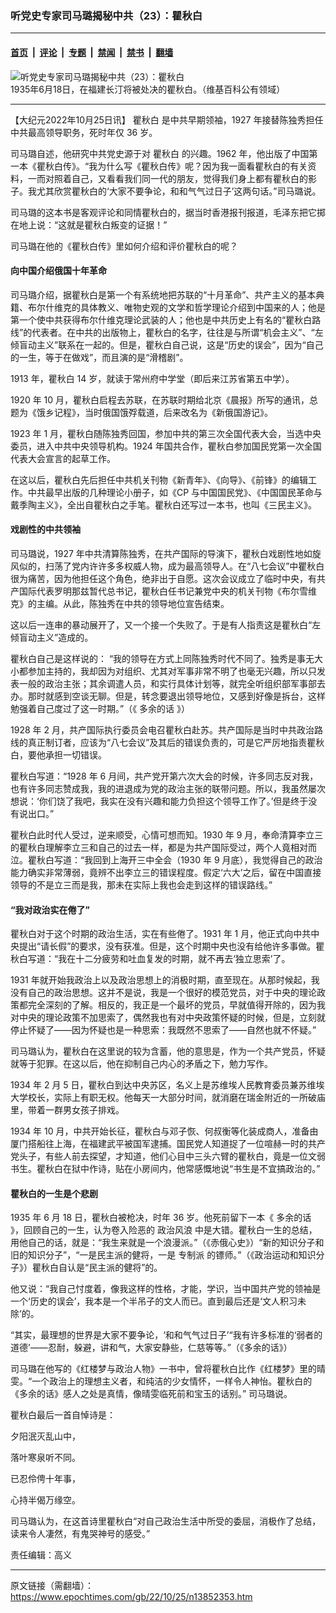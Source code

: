 ### 听党史专家司马璐揭秘中共（23）：瞿秋白

---

#### [首页](../../../..?n13852353) &nbsp;|&nbsp; [评论](../../../../../epoch-comment?n13852353) &nbsp;|&nbsp; [专题](../../../../../epoch-special?n13852353) &nbsp;|&nbsp; [禁闻](../../../../../epoch-news?n13852353) &nbsp;|&nbsp; [禁书](../../../../../books?n13852353) &nbsp;|&nbsp; [翻墙](https://github.com/gfw-breaker/nogfw/blob/master/README.md?n13852353)


<div><img alt="听党史专家司马璐揭秘中共（23）：瞿秋白" class="attachment-djy_600_400 size-djy_600_400 wp-post-image" src="https://i.epochtimes.com/assets/uploads/2022/10/id13852365-Qu_Qiubai_on_June_18_1935--600x400.jpeg"/>
<div class="caption">
 1935年6月18日，在福建长汀将被处决的瞿秋白。（维基百科公有领域）
</div></div><hr/><div class="post_content" id="artbody" itemprop="articleBody">
 <!-- article content begin -->
 <p>
  【大纪元2022年10月25日讯】
  <ok href="https://www.epochtimes.com/gb/tag/%E7%9E%BF%E7%A7%8B%E7%99%BD.html">
   瞿秋白
  </ok>
  是中共早期领袖，1927 年接替陈独秀担任中共最高领导职务，死时年仅 36 岁。
 </p>
 <p>
  司马璐自述，他研究中共党史源于对
  <ok href="https://www.epochtimes.com/gb/tag/%E7%9E%BF%E7%A7%8B%E7%99%BD.html">
   瞿秋白
  </ok>
  的兴趣。1962 年，他出版了中国第一本《瞿秋白传》。“我为什么写《瞿秋白传》呢？因为我一面看瞿秋白的有关资料，一而对照着自己，又看看我们同一代的朋友，觉得我们身上都有瞿秋白的影子。我尤其欣赏瞿秋白的‘大家不要争论，和和气气过日子’这两句话。”司马璐说。
 </p>
 <p>
  司马璐的这本书是客观评论和同情瞿秋白的，据当时香港报刊报道，毛泽东把它掷在地上说：“这就是瞿秋白叛变的证据！”
 </p>
 <p>
  司马璐在他的《瞿秋白传》里如何介绍和评价瞿秋白的呢？
 </p>
 <h4>
  向中国介绍俄国十年革命
 </h4>
 <p>
  司马璐介绍，据瞿秋白是第一个有系统地把苏联的“十月革命”、共产主义的基本典籍、布尔什维克的具体教义、唯物史观的文学和哲学理论介绍到中国来的人；他是第一个使中共获得布尔什维克理论武装的人；他也是中共历史上有名的“瞿秋白路线”的代表者。在中共的出版物上，瞿秋白的名字，往往是与所谓“机会主义”、“左倾盲动主义”联系在一起的。但是，瞿秋白自己说，这是“历史的误会”，因为“自己的一生，等于在做戏”，而且演的是“滑稽剧”。
 </p>
 <p>
  1913 年，瞿秋白 14 岁，就读于常州府中学堂（即后来江苏省第五中学）。
 </p>
 <p>
  1920 年 10 月，瞿秋白启程去苏联，在苏联时期给北京《晨报》所写的通讯，总题为《饿乡记程》，当时俄国饿殍载道，后来改名为《新俄国游记》。
 </p>
 <p>
  1923 年 1 月，瞿秋白随陈独秀回国，参加中共的第三次全国代表大会，当选中央委员，进入中共中央领导机构。1924 年国共合作，瞿秋白参加国民党第一次全国代表大会宣言的起草工作。
 </p>
 <p>
  在这以后，瞿秋白先后担任中共机关刊物《新青年》、《向导》、《前锋》的编辑工作。中共最早出版的几种理论小册子，如《CP 与中国国民党》、《中国国民革命与戴季陶主义》，全出自瞿秋白之手笔。瞿秋白还写过一本书，也叫《三民主义》。
 </p>
 <h4>
  戏剧性的中共领袖
 </h4>
 <p>
  司马璐说，1927 年中共清算陈独秀，在共产国际的导演下，瞿秋白戏剧性地如旋风似的，扫荡了党内许许多多权威人物，成为最高领导人。在“八七会议”中瞿秋白很为痛苦，因为他担任这个角色，绝非出于自愿。这次会议成立了临时中央，有共产国际代表罗明那兹暂代总书记，瞿秋白任书记兼党中央的机关刊物《布尔雪维克》的主编。从此，陈独秀在中共的领导地位宣告结束。
 </p>
 <p>
  这以后一连串的暴动展开了，又一个接一个失败了。于是有人指责这是瞿秋白“左倾盲动主义”造成的。
 </p>
 <p>
  瞿秋白自己是这样说的： “我的领导在方式上同陈独秀时代不同了。独秀是事无大小都参加主持的，我却因为对组织、尤其对军事非常不明了也毫无兴趣，所以只发表一般的政治主张；其余调遣人员，和实行具体计划等，就完全听组织部军事部去办。那时就感到空谈无聊。但是，转念要退出领导地位，又感到好像是拆台，这样勉强着自己度过了这一时期。”（《
  <ok href="https://www.epochtimes.com/gb/tag/%E5%A4%9A%E4%BD%99%E7%9A%84%E8%AF%9D.html">
   多余的话
  </ok>
  》）
 </p>
 <p>
  1928 年 2 月，共产国际执行委员会电召瞿秋白赴苏。共产国际是当时中共政治路线的真正制订者，应该为“八七会议”及其后的错误负责的，可是它严厉地指责瞿秋白，要他承担一切错误。
 </p>
 <p>
  瞿秋白写道：“1928 年 6 月间，共产党开第六次大会的时候，许多同志反对我，也有许多同志赞成我，我的进退成为党的政治主张的联带问题。所以，我虽然屡次想说：‘你们饶了我吧，我实在没有兴趣和能力负担这个领导工作了。’但是终于没有说出口。”
 </p>
 <p>
  瞿秋白此时代人受过，逆来顺受，心情可想而知。1930 年 9 月，奉命清算李立三的瞿秋白理解李立三和自己的过去一样，都是为共产国际受过，两个人竟相对而泣。瞿秋白写道：“我回到上海开三中全会（1930 年 9 月底），我觉得自己的政治能力确实非常薄弱，竟辨不出李立三的错误程度。假定‘六大’之后，留在中国直接领导的不是立三而是我，那未在实际上我也会走到这样的错误路线。”
 </p>
 <h4>
  “我对政治实在倦了”
 </h4>
 <p>
  瞿秋白对于这个时期的政治生活，实在有些倦了。1931 年 1 月，他正式向中共中央提出“请长假”的要求，没有获准。但是，这个时期中央也没有给他许多事做。瞿秋白写道：“我在十二分疲劳和吐血复发的时期，就不再去‘独立思索’了。
 </p>
 <p>
  1931 年就开始我政治上以及政治思想上的消极时期，直至现在。从那时候起，我没有自己的政治思想。这并不是说，我是一个很好的模范党员，对于中央的理论政策都完全深刻的了解。相反的，我正是一个最坏的党员，早就值得开除的，因为我对中央的理论政策不加思索了，偶然我也有对中央政策怀疑的时候，但是，立刻就停止怀疑了——因为怀疑也是一种思索：我既然不思索了——自然也就不怀疑。”
 </p>
 <p>
  司马璐认为，瞿秋白在这里说的较为含蓄，他的意思是，作为一个共产党员，怀疑就等于犯罪。在这以后，他在抑制自己内心的矛盾之下，勉力写作。
 </p>
 <p>
  1934 年 2 月 5 日，瞿秋白到达中央苏区，名义上是苏维埃人民教育委员兼苏维埃大学校长，实际上有职无权。他每天一大部分时间，就消磨在瑞金附近的一所破庙里，带着一群男女孩子排戏。
 </p>
 <p>
  1934 年 10 月，中共开始长征，瞿秋白与邓子恢、何叔衡等化装成商人，准备由厦门搭船往上海，在福建武平被国军逮捕。国民党人知道捉了一位喧赫一时的共产党头子，有些人前去探望，才知道，他们心目中三头六臂的瞿秋白，竟是一位文弱书生。瞿秋白在狱中作诗，贴在小房间内，他常感慨地说“书生是不宜搞政治的。”
 </p>
 <h4>
  瞿秋白的一生是个悲剧
 </h4>
 <p>
  1935 年 6 月 18 日，瞿秋白被枪决，时年 36 岁。他死前留下一本《
  <ok href="https://www.epochtimes.com/gb/tag/%E5%A4%9A%E4%BD%99%E7%9A%84%E8%AF%9D.html">
   多余的话
  </ok>
  》，回顾自己的一生，认为卷入险恶的
  <ok href="https://www.epochtimes.com/gb/tag/%E6%94%BF%E6%B2%BB%E9%A3%8E%E6%B5%AA.html">
   政治风浪
  </ok>
  中是大错。瞿秋白一生的总结，用他自己的话，就是：“我生来就是一个浪漫派。”（《赤俄心史》）“新的知识分子和旧的知识分子”，“一是民主派的健将，一是
  <ok href="https://www.epochtimes.com/gb/tag/%E4%B8%93%E5%88%B6%E6%B4%BE.html">
   专制派
  </ok>
  的镖师。”（《政治运动和知识分子》）瞿秋白自认是“民主派的健将”的。
 </p>
 <p>
  他又说：“我自己忖度着，像我这样的性格，才能，学识，当中国共产党的领袖是一个‘历史的误会’，我本是一个半吊子的文人而已。直到最后还是‘文人积习未除’的。
 </p>
 <p>
  “其实，最理想的世界是大家不要争论，‘和和气气过日子’“我有许多标准的‘弱者的道德’——忍耐，躲避，讲和气，大家安静些，仁慈等等。”（《多余的话》）
 </p>
 <p>
  司马璐在他写的《红楼梦与政治人物》一书中，曾将瞿秋白比作《红楼梦》里的晴雯。“一个政治上的理想主义者，和纯洁的少女情怀，一样令人神怡。瞿秋白的《多余的话》感人之处是真情，像晴雯临死前和宝玉的话别。” 司马璐说。
 </p>
 <p>
  瞿秋白最后一首自悼诗是：
 </p>
 <p>
  夕阳泯灭乱山中，
 </p>
 <p>
  落叶寒泉听不同。
 </p>
 <p>
  已忍伶俜十年事，
 </p>
 <p>
  心持半偈万缘空。
 </p>
 <p>
  司马璐认为，在这首诗里瞿秋白“对自己政治生活中所受的委屈，消极作了总结，读来令人凄然，有鬼哭神号的感受。”
 </p>
 <p>
  责任编辑：高义
 </p>
 <!-- article content end -->
 <div id="below_article_ad">
 </div>
</div>


---

原文链接（需翻墙）：https://www.epochtimes.com/gb/22/10/25/n13852353.htm